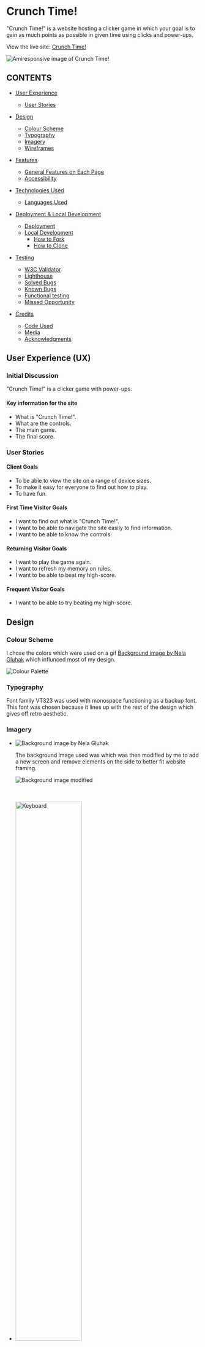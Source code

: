 # Crunch Time!

"Crunch Time!" is a website hosting a clicker game in which your goal is to gain as much points as possible in given time using clicks and power-ups. 

View the live site: [Crunch Time!](https://bidran.github.io/Crunch-Time/)

![Amiresponsive image of Crunch Time!](./docs/amiresponsive/amiresponsive.PNG)

## CONTENTS

* [User Experience](#user-experience-ux)
  * [User Stories](#user-stories)

* [Design](#design)
  * [Colour Scheme](#Colour-Scheme)
  * [Typography](#Typography)
  * [Imagery](#imagery)
  * [Wireframes](#wireframes)

* [Features](#features)
  * [General Features on Each Page](#general-features-on-each-page)
  * [Accessibility](#accessibility)

* [Technologies Used](#technologies-used)
  * [Languages Used](#languages-used)

* [Deployment & Local Development](#deployment--local-development)
  * [Deployment](#deployment)
  * [Local Development](#local-development)
    * [How to Fork](#how-to-fork)
    * [How to Clone](#how-to-clone)

* [Testing](#testing)
  * [W3C Validator](#w3c-validator)
  * [Lighthouse](#lighthouse)
  * [Solved Bugs](#solved-bugs)
  * [Known Bugs](#known-bugs)
  * [Functional testing](#functional-testing)
  * [Missed Opportunity](#missed-opportunity)

* [Credits](#credits)
  * [Code Used](#Code-Used)
  * [Media](#media)
  * [Acknowledgments](#acknowledgments)



## User Experience (UX)

### Initial Discussion
"Crunch Time!" is a clicker game with power-ups.

#### Key information for the site

* What is "Crunch Time!".
* What are the controls.
* The main game.
* The final score.

### User Stories

#### Client Goals

* To be able to view the site on a range of device sizes.
* To make it easy for everyone to find out how to play.
* To have fun.

#### First Time Visitor Goals

* I want to find out what is "Crunch Time!".
* I want to be able to navigate the site easily to find information.
* I want to be able to know the controls.

#### Returning Visitor Goals

* I want to play the game again.
* I want to refresh my memory on rules.
* I want to be able to beat my high-score.

#### Frequent Visitor Goals

* I want to be able to try beating my high-score.


## Design

### Colour Scheme

I chose the colors which were used on a gif [Background image by Nela Gluhak](https://www.artstation.com/artwork/qQP2vL) which influnced most of my design.

![Colour Palette](./docs/design/colors.png)


### Typography

Font family VT323 was used with monospace functioning as a backup font. This font was chosen because it lines up with the rest of the design which gives off retro aesthetic.

### Imagery

*   ![Background image by Nela Gluhak](./docs/design/pc.gif)

    The background image used was  which was then modified by me to add a new screen and remove elements on the side to better fit website framing.

    ![Background image modified](./docs/design/pcbackground.gif)
    <br>
    <br>
    <br>
*   <img src="./docs/design/keyboard.png" alt ="Keyboard" width="60%">
    <br>
    The keyboard with simple design was chosen to avoid making the screen look cluttered,
    The colors were changed to fit the colors of the background.
    <br>
    <br>
*   <img src="./docs/design/icons.jpg" alt ="Icons" width="60%">
    <br>
    Robotic pixel art which I changed to white neutral color to avoid clashing with already strong colors that are present.


Images used were from stock images websites Shutterstock, ArtStation and Pixilart. They have been credited in the [credits](#Credits) section.

### Wireframes

Wireframes created for desktop and mobile showing the original idea behind the project.

#### Introduction

<img src="./docs/wireframes/desktopintro.png" alt= “” width="value" height="500px">

<img src="./docs/wireframes/mobileintro.png" alt= “” width="value" height="500px">

#### Game

<img src="./docs/wireframes/desktopgame.png" alt= “” width="value" height="500px">

<img src="./docs/wireframes/mobilegame.png" alt= “” width="value" height="500px">

#### Score

<img src="./docs/wireframes/desktopscore.png" alt= “” width="value" height="500px">

<img src="./docs/wireframes/mobilescore.png" alt= “” width="value" height="500px">


### Features

The website is comprised of three pages. Introduction page, game page & 404 page.

### General features on each page



#### Intro Page.
  * Intro Section.

    * An introduction on what "Crunch Time!" is.
    * Gives basic info about the game such as time, controls and power-ups.

        <img src="./docs/features/intro.PNG">

 * Start button.
    
    * A button.
    * This allows the user to start the game, leading to another page.

        <img src="./docs/features/start.PNG">

#### Game page.

 * Header section.
    * Consists of "Clicks" and "Time". 
    * Allows the user to know how many clicks they have and how much time they have left.

        <img src="./docs/features/header.PNG">
      
      
 * Keyboard section.
    * Contains an image of a keyboard. 
    * Allows user to click the keyboard to gain points. 

        <img src="./docs/features/keyboard.PNG">

  * Power-Ups section.

    * Contains an three buttons with different attributes.
    * This section gives the users the option to spend their earned points on upgrades (Auto-Click, x2 Clicks & x4 Clicks).

    <img src="./docs/features/powerups.PNG">

* End screen section.

    * Contains a final score, a highscore, retry button and a home button .
    * This section gives the users the option to view their final score, their biggest score, to reset the game to try again or to go back to the home page.

    <img src="./docs/features/finalscreen.PNG">


#### 404 page.
  * 404 section.

    * Contains text with a button to lead to the home page.
    * This section provides users with the opportunity to go back to the home page with a click of a button if their page returns 404 error.
      
      <img src="./docs/features/404page.PNG">


### Accessibility
[Wave Accessibility](https://wave.webaim.org/) tool was used throughout development and for final testing of the deployed website to check for any aid accessibility testing.

Testing was focused to ensure the following criteria were met:

- Color contrasts meet a minimum ratio as specified in [WCAG 2.1 Contrast Guidelines](https://www.w3.org/WAI/WCAG21/Understanding/contrast-minimum.html)
- Heading levels are not missed or skipped to ensure the importance of content is relayed correctly to the end user
- All content is contained within landmarks to ensure ease of use for assistive technology, allowing the user to navigate by page regions
- All not textual content had alternative text or titles so descriptions are read out to screen readers
- HTML page lang attribute has been set
- Aria properties have been implemented correctly
- WCAG 2.1 Coding best practices being followed

Manual tests were also performed to ensure the website was accessible as possible and an accessibility issue was identified.

Issue #1: Wave showed contrast error for power-ups text.

Fix: Switched to black color text with a white text shadow for better accessibility.



## Technologies Used

* [Visual Studio Code](https://code.visualstudio.com) - To code the website.

* [Balsamiq](https://balsamiq.com/wireframes/) - Used to create wireframes.

* [Git](https://git-scm.com) - For version control.

* [Github](https://github.com) - To save and store the files for the website.

* [Google Dev Tools](https://developer.chrome.com/docs/devtools/) - To troubleshoot and test features, solve issues with responsiveness and styling.

* [Shutterstock](https://www.shutterstock.com/) - To acquire royalty free images.

* [Pexels](https://www.pexels.com/) - To acquire royalty free images.

* [Favicon.io](https://favicon.io/) - To create favicon.

* [Am I Responsive?](http://ami.responsivedesign.is/) - To show the website image on a range of devices.

* [Pixlr](https://pixlr.com/) - To edit the images to fit the theme of the website.

* [Adobe Photoshop](https://www.adobe.com/ie/products/photoshop.html) - To edit the gif and icons to fit website design.

* [Coolors](https://coolors.co) - To make an image of color palette used on the website.


### Languages Used

* The structure of the website was developed using HTML as the main language.

* The website was styled using CSS.

* The website functionality was developed using Javascript.

## Deployment & Local Development

### Deployment

The site was created using the Visual Studio code editor and pushed to github to the remote repository ‘Crunch-Time’.

Github Pages was used to deploy the live website. The instructions to achieve this are below:

1. Log in (or sign up) to Github.
2. Find the repository for this project, Crunch-Time.
3. Click on the Settings link.
4. Click on the Pages link in the left hand side navigation bar.
5. In the Source section, choose main from the drop down select branch menu. Select Root from the drop down select folder menu.
6. Click Save. Your live Github Pages site is now deployed at the URL shown.

### Local Development

#### How to Fork

To fork the Crunch-Time repository:

1. Log in (or sign up) to Github.
2. Go to the repository for this project, bidran/Crunch-Time.
3. Click the Fork button in the top right corner.

#### How to Clone

To clone the Crunch-Time repository:

1. Log in (or sign up) to GitHub.
2. Go to the repository for this project, bidran/Crunch-Time.
3. Click on the code button, select whether you would like to clone with HTTPS, SSH or GitHub CLI and copy the link shown.
4. Open the terminal in your code editor and change the current working directory to the location you want to use for the cloned directory.
5. Type 'git clone' into the terminal and then paste the link you copied in step 3. Press enter.


## Testing

### W3C Validator
* HTML
  * No errors were returned when passing through the official [W3C validator](https://validator.w3.org)

![Introduction HTML Validator Results](./docs/validators/htmlvalidatorhome.PNG)

![Game HTML Validator Results](./docs/validators/htmlvalidatorgame.PNG)

![404 HTML Validator Results](./docs/validators/htmlvalidator404.PNG)

* CSS
    * No errors were found when passing through the official [(Jigsaw) validator](https://jigsaw.w3.org)
    <p>
    <a href="https://jigsaw.w3.org/css-validator/check/referer">
        <img style="border:0;width:88px;height:31px"
            src="https://jigsaw.w3.org/css-validator/images/vcss"
            alt="Valid CSS!" />
    </a>
</p>
      
![CSS Validator Results](./docs/validators/cssvalidator.PNG)
    
* Javascript
    * No errors were found when passing through the [Jshint validator](https://jshint.com)
    
      
![Javascript Validator Results](./docs/validators/jsvalidator.PNG)

### Lighthouse

<details>
<summary>Desktop lighthouse testing</summary>
<br>
<img src="./docs/lighthouse/lighthousedesktophomewithout.PNG" alt= “Lighthouse introduction desktop” >
<br>
<img src="./docs/lighthouse/lighthousedesktophomewith.PNG" alt= “Lighthouse introduction desktop”>
* Lighthouse shows slower performance because of stylistic choice of using an animation which takes 1.5 seconds to finish.
<br>
<img src="./docs/lighthouse/lighthousedesktopgame.PNG" alt= “Lighthouse game desktop” >
<br>
<img src="./docs/lighthouse/lighthousedesktop404.PNG" alt= “Lighthouse 404 desktop” >
<br>

</details>

<details>
<summary>Mobile lighthouse testing</summary>
<br>
<img src="./docs/lighthouse/lighthousephonehomewith.PNG" alt= “Lighthouse introduction mobile” >
<br> 
<img src="./docs/lighthouse/lighthousephonegame.PNG" alt= “Lighthouse game mobile” >
<br>
<img src="./docs/lighthouse/lighthousephone404.PNG" alt= “Lighthouse 404 mobile” >
<br>
</details>

### Solved Bugs

  1. On smaller devices, background colour would show between header and background image.
      
     
      <img src="./docs/bugs/bugmargin.PNG">
 
      This issue was solved by putting a -2px margin on top.
 
   2. Introduction icons were not centered
      
      <img src="./docs/bugs/bugintroicons.PNG" height = 400px>
 
      This issue was solved by making each of the divs have fixed width.

   3. The highscore was immediately saved as an old score.
      
      <img src="./docs/bugs/highscore.PNG" height = 400px>
 
      This issue was solved by replacing highscore functioning to use local storage rather than basic variables.
    
   4. Validator was showing duplicate id names.
      
      <img src="./docs/bugs/autoclickimg.PNG" height = 400px>
 
      This issue was solved removing the id names which were caused by copying the img elements.



### Known Bugs

No bugs were found by when testing the final version of the website.

### Functional Testing

Functional testing was made troughout the development on various browsers (Opera, Chrome & Firefox), devices (PC & Samsung A23 5G) as well as [Responsive Design Checker](https://responsivedesignchecker.com).


* The testing process aimed to verify that all navigation links on the respective pages accurately led to the intended pages as designed. This validation was achieved by actively clicking on each navigation link present on every page.

    * Introduction

    | Navigation Link | Page to Load    |
    | --------------- | --------------- |
    | Start           | game.html      |
    
    RESULT: All of the links navigated to the corresponding pages.

    ---------

    * Final screen.

    | Navigation Link | Page to Load    |
    | --------------- | --------------- |
    | Retry           | game.html       |
    | Home            | index.html       |
    
    RESULT: All of the links navigated to the corresponding pages.

    ---------


    * 404 page.

    | Navigation Link | Page to Load    |
    | --------------- | --------------- |
    | I got this      | index.html      |
    
    RESULT: All of the links navigated to the corresponding pages.

    ---------



* The testing process aimed to verify if both clicks on keyboard image and keyboard typing resulted in clicks value going up.

| Feature | Expected Outcome | Testing Performed | Result | Pass/Fail |
| --- | --- | --- | --- | --- |
|  |  |  |  |  |
| Keyboard | When clicked you gain points | Clicked keyboard | Gained Clicks | Pass|
| Keyboard | When clicked you gain points | Typed any key on physical keyboard | Gained Clicks | Pass|


* The testing process aimed to verify if power ups worked.

| Feature | Expected Outcome | Testing Performed | Result | Pass/Fail |
| --- | --- | --- | --- | --- |
|  |  |  |  |  |
| Auto-Click | When clicked you lose 20 clicks and gain 10 clicks/s | Clicked Auto-Click icon | Lost 20 clicks and gained 10 clicks/s | Pass|
| x2 Click | When clicked you lose 200 clicks and gain x2 Clicks | Clicked x2 icon | Lost 200 clicks and x2 clicks per click | Pass|
| x4 Click | When clicked you lose 300 clicks and gain x4 Clicks | Clicked x4 icon | Lost 300 clicks and x4 clicks per click | Pass|


* The testing process aimed to verify if time worked correctly.

| Feature | Expected Outcome | Testing Performed | Result | Pass/Fail |
| --- | --- | --- | --- | --- |
|  |  |  |  |  |
| Time | When the time reaches 0, the game stops and shows the score | Waited for the time to run out | The final screen was shown with the score achieved | Pass|

* The testing process aimed to verify if high score worked correctly.

| Feature | Expected Outcome | Testing Performed | Result | Pass/Fail |
| --- | --- | --- | --- | --- |
|  |  |  |  |  |
| High-score higher| When you beat your old score, the game tells you| Beat the previous score | The score was updated with a message showing the previous lower score | Pass|

* The testing process aimed to verify if high score worked correctly.

| Feature | Expected Outcome | Testing Performed | Result | Pass/Fail |
| --- | --- | --- | --- | --- |
|  |  |  |  |  |
| High-score lower| When you don't beat your old score, the game tells you| Beat the previous score | The score was updated with a message showing the previous higher score | Pass|



### Missed Opportunity

* Started the project late so didn't have time to implement features such as :
    - Music: Wanted to use upbeat 8-bit music [Haters Gonna Hate by AdhesiveWombat](https://www.youtube.com/watch?v=u1nPP0lyzQM) , it goes nicely with overall theme.
    - More power-ups
    - Clean up code by splitting the code into more functions and making more variables. Overall not satisfied with code readability.


---------



## Credits

### Code Used

*[How to Use Comma as Thousand Separator in JavaScript by Artturi Jalli](https://www.codingem.com/comma-thousand-separator-in-javascript/)
*


### Media
A variety of stock images from [Pexels](https://www.pexels.com/) & [Shutterstock](https://www.shutterstock.com/) were used for this project.

* Introduction
    * [Keyboard by Symuhn](https://www.pixilart.com/art/rfp-gaming-keyboard-588fd42e13fb9f2?)
    * [Button icons by VectorPixelStar ](https://www.shutterstock.com/image-vector/automation-icons-set-robotics-logo-mechanical-778219618)

* Game page
    * [Background image by Nela Gluhak](https://www.artstation.com/artwork/qQP2vL)
    * [Keyboard by Symuhn](https://www.pixilart.com/art/rfp-gaming-keyboard-588fd42e13fb9f2?)
    * [Button icons by VectorPixelStar ](https://www.shutterstock.com/image-vector/automation-icons-set-robotics-logo-mechanical-778219618)

### Acknowledgments

I would like to thank following people for helping me with my second project:
    
* [Gareth McGirr](https://github.com/Gareth-McGirr/) - My mentor, for helping me troughout this project with his advice
